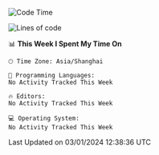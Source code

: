 <!--START_SECTION:waka-->
![Code Time](http://img.shields.io/badge/Code%20Time-1%2C767%20hrs%2052%20mins-blue)

![Lines of code](https://img.shields.io/badge/From%20Hello%20World%20I%27ve%20Written-287.0%20thousand%20lines%20of%20code-blue)

📊 **This Week I Spent My Time On** 

```text
🕑︎ Time Zone: Asia/Shanghai

💬 Programming Languages: 
No Activity Tracked This Week

🔥 Editors: 
No Activity Tracked This Week

💻 Operating System: 
No Activity Tracked This Week
```


 Last Updated on 03/01/2024 12:38:36 UTC
<!--END_SECTION:waka-->
